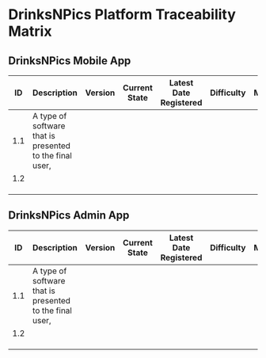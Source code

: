 # DrinksNPics Platform Traceability Matrix

## DrinksNPics Mobile App

| ID | Description | Version | Current State | Latest Date Registered | Difficulty | Manager | Priority |
|-----|----------------------------------------------------------|---------|---------------|------------------------|------------|---------|----------|
| 1.1 | A type of software that is presented to the final user,  |  |  |  |  |  |  |
| 1.2 |  |  |  |  |  |  |  |
|  |  |  |  |  |  |  |  |
|  |  |  |  |  |  |  |  |
|  |  |  |  |  |  |  |  |

## DrinksNPics Admin App

| ID | Description | Version | Current State | Latest Date Registered | Difficulty | Manager | Priority |
|-----|----------------------------------------------------------|---------|---------------|------------------------|------------|---------|----------|
| 1.1 | A type of software that is presented to the final user,  |  |  |  |  |  |  |
| 1.2 |  |  |  |  |  |  |  |
|  |  |  |  |  |  |  |  |
|  |  |  |  |  |  |  |  |
|  |  |  |  |  |  |  |  |
